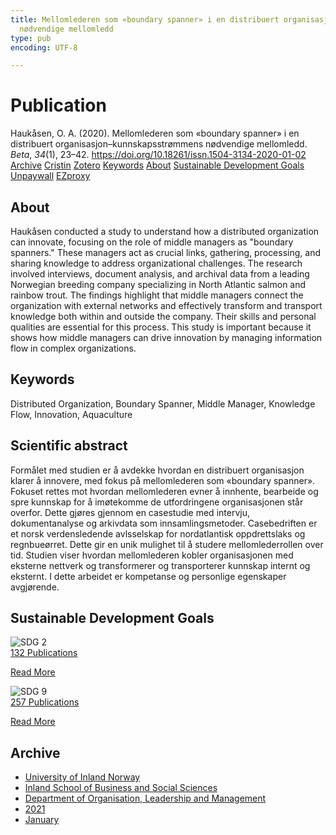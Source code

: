 ```yaml
---
title: Mellomlederen som «boundary spanner» i en distribuert organisasjon–kunnskapsstrømmens
  nødvendige mellomledd
type: pub
encoding: UTF-8

---
```

<h1>Publication</h1>
<article id="csl-bib-container-SL6I4YJH" class="csl-bib-container">
  <div class="csl-bib-body"> <div class="csl-entry">Haukåsen, O. A. (2020). Mellomlederen som «boundary spanner» i en distribuert organisasjon–kunnskapsstrømmens nødvendige mellomledd. <i>Beta</i>, <i>34</i>(1), 23–42. <a href="https://doi.org/10.18261/issn.1504-3134-2020-01-02">https://doi.org/10.18261/issn.1504-3134-2020-01-02</a></div> </div>
  <div class="csl-bib-buttons">
    <a href="#taxonomy-article-SL6I4YJH" alt="archive" class="csl-bib-button">Archive</a>
    <a href="https://app.cristin.no/results/show.jsf?id=1880439" alt="Cristin" class="csl-bib-button">Cristin</a>
    <a href="http://zotero.org/groups/5881554/items/SL6I4YJH" alt="Zotero" class="csl-bib-button">Zotero</a>
    <a href="#keywords-article-SL6I4YJH" alt="keywords" class="csl-bib-button">Keywords</a>
    <a href="#about-article-SL6I4YJH" alt="about_pub" class="csl-bib-button">About</a>
    <a href="#sdg-article-SL6I4YJH" alt="sdg" class="csl-bib-button">Sustainable Development Goals</a>
    <a href="https://brage.inn.no/inn-xmlui/bitstream/11250/2828405/1/Beta-1-2020-02-Haukaasen%2b%2528002%2529.pdf" alt="Unpaywall" class="csl-bib-button">Unpaywall</a>
    <a href="https://brage.inn.no/inn-xmlui/bitstream/11250/2828405/1/Beta-1-2020-02-Haukaasen%2b%2528002%2529.pdf" alt="EZproxy" class="csl-bib-button">EZproxy</a>
  </div>
  <div id="csl-bib-meta-container-SL6I4YJH"></div>
</article>
<div id="csl-bib-meta-SL6I4YJH" class="csl-bib-meta">
  <article id="about-article-SL6I4YJH" class="about_pub-article">
    <h1>About</h1>
    Haukåsen conducted a study to understand how a distributed organization can innovate, focusing on the role of middle managers as "boundary spanners." These managers act as crucial links, gathering, processing, and sharing knowledge to address organizational challenges. The research involved interviews, document analysis, and archival data from a leading Norwegian breeding company specializing in North Atlantic salmon and rainbow trout. The findings highlight that middle managers connect the organization with external networks and effectively transform and transport knowledge both within and outside the company. Their skills and personal qualities are essential for this process. This study is important because it shows how middle managers can drive innovation by managing information flow in complex organizations.
  </article>
  <article id="keywords-article-SL6I4YJH" class="keywords-article">
    <h1>Keywords</h1>
    Distributed Organization, Boundary Spanner, Middle Manager, Knowledge Flow, Innovation, Aquaculture
  </article>
  <article id="abstract-article-SL6I4YJH" class="abstract-article">
    <h1>Scientific abstract</h1>
    Formålet med studien er å avdekke hvordan en distribuert organisasjon klarer å innovere, med fokus på mellomlederen som «boundary spanner». Fokuset rettes mot hvordan mellomlederen evner å innhente, bearbeide og spre kunnskap for å imøtekomme de utfordringene organisasjonen står overfor. Dette gjøres gjennom en casestudie med intervju, dokumentanalyse og arkivdata som innsamlingsmetoder. Casebedriften er et norsk verdensledende avlsselskap for nordatlantisk oppdrettslaks og regnbueørret. Dette gir en unik mulighet til å studere mellomlederrollen over tid. Studien viser hvordan mellomlederen kobler organisasjonen med eksterne nettverk og transformerer og transporterer kunnskap internt og eksternt. I dette arbeidet er kompetanse og personlige egenskaper avgjørende.
  </article>
  <article id="sdg-article-SL6I4YJH" class="sdg-article">
    <h1>Sustainable Development Goals</h1>
    <div class="sdg-container"><div id="sdg2" class="sdg">
        <img src="{{< params subfolder >}}images/sdg/sdg02_en.png" class="image" alt="SDG 2">
        <div class="sdg-overlay">
          <a href="{{< params subfolder >}}en/archive/?sdg=2#archive" class="sdg-publication-count"><span>132</span> Publications</a>
          <p><a href="https://sdgs.un.org/goals/goal2" class="sdg-read-more">Read More</a></p>
        </div>
      </div> <div id="sdg9" class="sdg">
        <img src="{{< params subfolder >}}images/sdg/sdg09_en.png" class="image" alt="SDG 9">
        <div class="sdg-overlay">
          <a href="{{< params subfolder >}}en/archive/?sdg=9#archive" class="sdg-publication-count"><span>257</span> Publications</a>
          <p><a href="https://sdgs.un.org/goals/goal9" class="sdg-read-more">Read More</a></p>
        </div>
      </div></div>
  </article>
  <article id="taxonomy-article-SL6I4YJH" class="taxonomy-article">
    <h1>Archive</h1>
    <ul>
      <li><a href="{{< params subfolder >}}en/archive/?key=3DCRN523">University of Inland Norway</a></li>
      <li><a href="{{< params subfolder >}}en/archive/?key=DU8Q9LN9">Inland School of Business and Social Sciences</a></li>
      <li><a href="{{< params subfolder >}}en/archive/?key=4LUWR3ZM">Department of Organisation, Leadership and Management</a></li>
      <li><a href="{{< params subfolder >}}en/archive/?key=8VQBC64H">2021</a></li>
      <li><a href="{{< params subfolder >}}en/archive/?key=QGTHDADW">January</a></li>
    </ul>
  </article>
</div>
